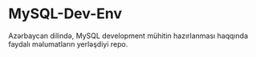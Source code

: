 # MySQL-Dev-Env
Azərbaycan dilində, MySQL development mühitin hazırlanması haqqında faydalı məlumatların yerləşdiyi repo.
